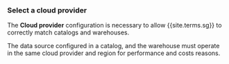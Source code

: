 ### Select a cloud provider

The **Cloud provider** configuration is necessary to allow {{site.terms.sg}} to
correctly match catalogs and warehouses.

The data source configured in a catalog, and the warehouse must operate in
the same cloud provider and region for performance and costs reasons.

